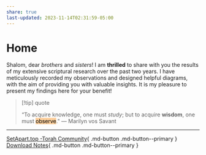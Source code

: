 ```yaml
---
share: true
last-updated: 2023-11-14T02:31:59-05:00
---
```


# Home

Shalom, dear *brothers* and *sisters*! I am **thrilled** to share with you the results of my extensive scriptural research over the past two years. I have meticulously recorded my observations and designed helpful diagrams, with the aim of providing you with valuable insights. It is my pleasure to present my findings here for your benefit!


> [!tip] quote
> 
>“To acquire knowledge, one must *study*; but to acquire **wisdom**, one must <mark style="background: #FFB86CA6;">observe</mark>." ― Marilyn vos Savant

--- 

[SetApart.top -Torah Community](https://setapart.top){ .md-button .md-button--primary }
[Download Notes](https://github.com/dahliyah/dahliyah.github.io/tree/master/docs){ .md-button .md-button--primary }